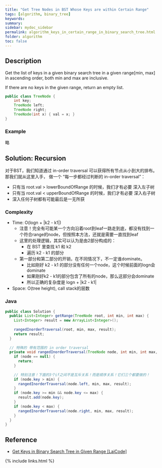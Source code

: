 ```yaml
---
title: "Get Tree Nodes in BST Whose Keys are within Certain Range"
tags: [algorithm, binary_tree]
keywords:
summary:
sidebar: mydoc_sidebar
permalink: algorithm_keys_in_certain_range_in_binary_search_tree.html
folder: algorithm
toc: false
---
```


## Description
Get the list of keys in a given binary search tree in a given range[min, max] in ascending order, both min and max are inclusive.

If there are no keys in the given range, return an empty list.

```java
public class TreeNode {
    int key;
    TreeNode left;
    TreeNode right;
    TreeNode(int x) { val = x; }
}
```

### Example
略

## Solution: Recursion
对于BST，我们知道通过 in-order traversal 可以获得所有节点从小到大的排布。那我们就从这里入手，
做一个 “每一步都经过判断的 in-order traversal”：
* 只有当 root.val > lowerBoundOfRange 的时候，我们才有必要 深入左子树
* 只有当 root.val < upperBoundOfRange 的时候，我们才有必要 深入右子树
* 深入任何子树都有可能最后是一无所获

### Complexity
* Time: O(logn + |k2 - k1|)
  * 注意！完全有可能某一个方向沿着root到leaf一路走到底，都没有找到一个符合range的node，但按照本方法，还就是需要一直找到leaf
  * 这里的处理逻辑，其实可以认为是由2部分构成的：
    * 在 BST 里查找 k1 和 k2
    * 遍历 k2 - k1 的部分
  * 第一部分和第二部分的开销，在不同情况下，不一定谁dominate。
    * 比如刚好 k2 - k1 的部分没有任何一个node，这个时候前面的logn会dominate
    * 如果刚好k2 - k1的部分包含了所有的node，那么这部分会dominate
    * 所以正确的复杂度是 logn + |k2 - k1|
* Space: O(tree height), call stack的层数

### Java
```java
public class Solution {
  public List<Integer> getRange(TreeNode root, int min, int max) {
    List<Integer> result = new ArrayList<Integer>();
    
    rangedInorderTraversal(root, min, max, result);
    return result;
  }
  
  // 特殊的 带有范围的 in order traversal
  private void rangedInorderTraversal(TreeNode node, int min, int max, List<Integer> result) {
    if (node == null) {
      return;
    }
    
    // 特别注意！下面的3个if之间不是互斥关系！而是顺序关系！它们三个都要做的！
    if (node.key > min) {
      rangedInorderTraversal(node.left, min, max, result);
    }
    if (node.key >= min && node.key <= max) {
      result.add(node.key);
    }
    if (node.key < max) {
      rangedInorderTraversal(node.right, min, max, result);
    }
  }
}
```

## Reference
* [Get Keys in Binary Search Tree in Given Range [LaiCode]](https://app.laicode.io/app/problem/55)

{% include links.html %}
